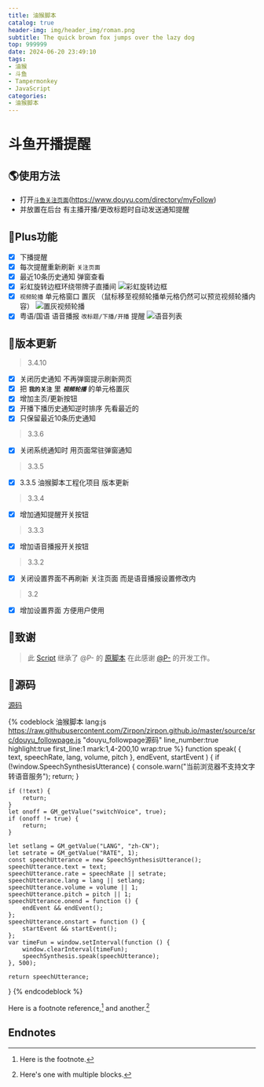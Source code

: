 ```yaml
---
title: 油猴脚本
catalog: true
header-img: img/header_img/roman.png
subtitle: The quick brown fox jumps over the lazy dog
top: 999999
date: 2024-06-20 23:49:10
tags:
- 油猴
- 斗鱼
- Tampermonkey
- JavaScript
categories: 
- 油猴脚本
---
```


# 斗鱼开播提醒 

## 🌎使用方法

- 打开[`斗鱼关注页面`](https://www.douyu.com/directory/myFollow)(https://www.douyu.com/directory/myFollow)
- 并放置在后台 有主播开播/更改标题时自动发送通知提醒

## 💼Plus功能

- [x] 下播提醒
- [x] 每次提醒重新刷新 `关注页面`
- [x] 最近10条历史通知 弹窗查看
- [x] 彩虹旋转边框环绕带牌子直播间
    ![彩虹旋转边框](https://zirpon.github.io/2024/06/20/%E6%B2%B9%E7%8C%B4%E8%84%9A%E6%9C%AC/PixPin_2024-09-03_20-11-26.gif)
- [x] `视频轮播` 单元格窗口 置灰 （鼠标移至视频轮播单元格仍然可以预览视频轮播内容）
    ![置灰视频轮播](https://zirpon.github.io/2024/06/20/%E6%B2%B9%E7%8C%B4%E8%84%9A%E6%9C%AC/PixPin_2024-09-03_20-29-31.gif)
- [x] 粤语/国语 语音播报 `改标题/下播/开播` 提醒
    ![语音列表](https://image-static.segmentfault.com/995/584/9955847-62a9b4b214bea_fix732)

## 🚀版本更新

> 3.4.10
- [x] 关闭历史通知 不再弹窗提示刷新网页 
- [x] 把 **`我的关注`** 里 ***`视频轮播`*** 的单元格置灰
- [x] 增加主页/更新按钮
- [x] 开播下播历史通知逆时排序 先看最近的
- [x] 只保留最近10条历史通知

> 3.3.6
- [x] 关闭系统通知时 用页面常驻弹窗通知

> 3.3.5
- [x] 3.3.5 油猴脚本工程化项目 版本更新

> 3.3.4
- [x] 增加通知提醒开关按钮
 
> 3.3.3
- [x] 增加语音播报开关按钮

> 3.3.2
- [x] 关闭设置界面不再刷新 关注页面 而是语音播报设置修改内

> 3.2
- [x] 增加设置界面 方便用户使用

## 🙏致谢

> 此 [Script] 继承了 @P- 的 [原脚本][origin_script] 在此感谢 [@P-] 的开发工作。

[Script]: <https://greasyfork.org/zh-CN/scripts/498616-douyu%E6%96%97%E9%B1%BC-%E4%B8%BB%E6%92%AD%E5%BC%80%E6%92%AD%E4%B8%8B%E6%92%AD%E6%8F%90%E9%86%92-%E7%B2%A4%E8%AF%AD-%E5%9B%BD%E8%AF%AD%E8%AF%AD%E9%9F%B3%E6%92%AD%E6%8A%A5%E9%80%9A%E7%9F%A5>
[sourcecode]: <https://raw.githubusercontent.com/Zirpon/zirpon.github.io/master/source/src/douyu_followpage.js>
[@P-]: <https://greasyfork.org/zh-CN/users/250428-p>
[origin_script]: <https://greasyfork.org/zh-CN/scripts/378317-douyu-%E6%96%97%E9%B1%BC%E5%BC%80%E6%92%AD%E6%8F%90%E9%86%92>

## 🐊源码

[源码][sourcecode]

{% codeblock 油猴脚本 lang:js https://raw.githubusercontent.com/Zirpon/zirpon.github.io/master/source/src/douyu_followpage.js "douyu_followpage源码" line_number:true highlight:true first_line:1 mark:1,4-200,10 wrap:true %}
function speak(
    { text, speechRate, lang, volume, pitch },
    endEvent,
    startEvent
) {
    if (!window.SpeechSynthesisUtterance) {
        console.warn("当前浏览器不支持文字转语音服务");
        return;
    }

    if (!text) {
        return;
    }
    let onoff = GM_getValue("switchVoice", true);
    if (onoff != true) {
        return;
    }

    let setlang = GM_getValue("LANG", "zh-CN");
    let setrate = GM_getValue("RATE", 1);
    const speechUtterance = new SpeechSynthesisUtterance();
    speechUtterance.text = text;
    speechUtterance.rate = speechRate || setrate;
    speechUtterance.lang = lang || setlang;
    speechUtterance.volume = volume || 1;
    speechUtterance.pitch = pitch || 1;
    speechUtterance.onend = function () {
        endEvent && endEvent();
    };
    speechUtterance.onstart = function () {
        startEvent && startEvent();
    };
    var timeFun = window.setInterval(function () {
        window.clearInterval(timeFun);
        speechSynthesis.speak(speechUtterance);
    }, 500);

    return speechUtterance;
}
{% endcodeblock %}

Here is a footnote reference,[^1] and another.[^longnote]

## Endnotes
[^1]: Here is the footnote.
[^longnote]: Here's one with multiple blocks.

[本文访问地址]: <https://github.com/Zirpon/zirpon.github.io/blob/master/source/_posts/%E6%B2%B9%E7%8C%B4%E8%84%9A%E6%9C%AC.md#user-content-fnref-1-af4d5d81795350f4130a883608e67e5c>
[本文下载地址]: <https://raw.githubusercontent.com/Zirpon/zirpon.github.io/master/source/_posts/%E6%B2%B9%E7%8C%B4%E8%84%9A%E6%9C%AC.md>
[Script]: <https://greasyfork.org/zh-CN/scripts/498616-douyu%E6%96%97%E9%B1%BC-%E4%B8%BB%E6%92%AD%E5%BC%80%E6%92%AD%E4%B8%8B%E6%92%AD%E6%8F%90%E9%86%92-%E7%B2%A4%E8%AF%AD-%E5%9B%BD%E8%AF%AD%E8%AF%AD%E9%9F%B3%E6%92%AD%E6%8A%A5%E9%80%9A%E7%9F%A5>
[sourcecode]: <https://raw.githubusercontent.com/Zirpon/zirpon.github.io/master/source/src/douyu_followpage.js>
[@P-]: <https://greasyfork.org/zh-CN/users/250428-p>
[origin_script]: <https://greasyfork.org/zh-CN/scripts/378317-douyu-%E6%96%97%E9%B1%BC%E5%BC%80%E6%92%AD%E6%8F%90%E9%86%92>